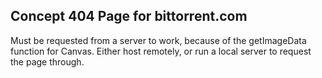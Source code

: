 ## Concept 404 Page for bittorrent.com

Must be requested from a server to work, because of the getImageData function for Canvas. Either host remotely, or run a local server to request the page through.
